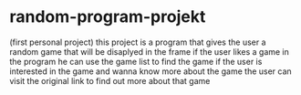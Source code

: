 # random-program-projekt
(first personal project)
this project is a program that gives the user a random game that will be disaplyed in the frame if the user likes a game in the program he can use the game list to find the game if the user is interested in the game and wanna know more about the game the user can visit the original link to find out more about that game
